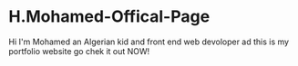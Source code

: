 # H.Mohamed-Offical-Page
Hi I'm Mohamed an Algerian kid and front end web devoloper ad this is my portfolio website go chek it out NOW!
